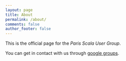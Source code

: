 ```yaml
---
layout: page
title: About
permalink: /about/
comments: false
author_footer: false
---
```


This is the official page for the _Paris Scala User Group_.

You can get in contact with us through [google groups](https://groups.google.com/forum/?fromgroups#!forum/paris-scala-user-group).
